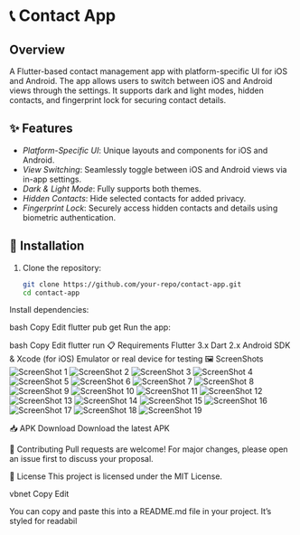 # 📞 Contact App

## Overview
A Flutter-based contact management app with platform-specific UI for iOS and Android. The app allows users to switch between iOS and Android views through the settings. It supports dark and light modes, hidden contacts, and fingerprint lock for securing contact details.

## ✨ Features
- *Platform-Specific UI*: Unique layouts and components for iOS and Android.
- *View Switching*: Seamlessly toggle between iOS and Android views via in-app settings.
- *Dark & Light Mode*: Fully supports both themes.
- *Hidden Contacts*: Hide selected contacts for added privacy.
- *Fingerprint Lock*: Securely access hidden contacts and details using biometric authentication.

## 🚀 Installation
1. Clone the repository:
   ```bash
   git clone https://github.com/your-repo/contact-app.git
   cd contact-app
Install dependencies:

bash
Copy
Edit
flutter pub get
Run the app:

bash
Copy
Edit
flutter run
📋 Requirements
Flutter 3.x
Dart 2.x
Android SDK & Xcode (for iOS)
Emulator or real device for testing
🖼 ScreenShots
![ScreenShot 1](Screenshots/IMG-20250207-WA0002.jpg)
![ScreenShot 2](Screenshots/IMG-20250207-WA0003.jpg)
![ScreenShot 3](Screenshots/IMG-20250207-WA0006.jpg)
![ScreenShot 4](Screenshots/IMG-20250207-WA0009.jpg)
![ScreenShot 5](Screenshots/IMG-20250207-WA0010.jpg)
![ScreenShot 6](Screenshots/IMG-20250207-WA0011.jpg)
![ScreenShot 7](Screenshots/IMG-20250207-WA0012.jpg)
![ScreenShot 8](Screenshots/IMG-20250207-WA0013.jpg)
![ScreenShot 9](Screenshots/IMG-20250207-WA0014.jpg)
![ScreenShot 10](Screenshots/IMG-20250207-WA0015.jpg)
![ScreenShot 11](Screenshots/IMG-20250207-WA0016.jpg)
![ScreenShot 12](Screenshots/IMG-20250207-WA0017.jpg)
![ScreenShot 13](Screenshots/IMG-20250207-WA0018.jpg)
![ScreenShot 14](Screenshots/IMG-20250207-WA0019.jpg)
![ScreenShot 15](Screenshots/IMG-20250207-WA0020.jpg)
![ScreenShot 16](Screenshots/IMG-20250207-WA0021.jpg)
![ScreenShot 17](Screenshots/IMG-20250207-WA0022.jpg)
![ScreenShot 18](Screenshots/IMG-20250207-WA0023.jpg)
![ScreenShot 19](Screenshots/IMG-20250207-WA0024.jpg)



📥 APK Download
Download the latest APK

🤝 Contributing
Pull requests are welcome! For major changes, please open an issue first to discuss your proposal.

📜 License
This project is licensed under the MIT License.

vbnet
Copy
Edit

You can copy and paste this into a README.md file in your project. It’s styled for readabil
